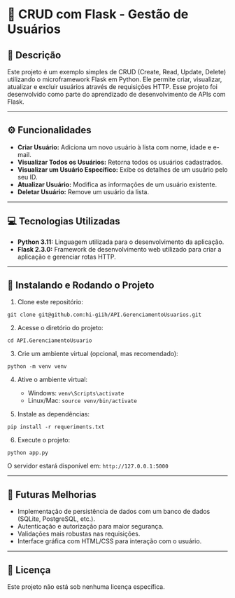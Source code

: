 # 👥 CRUD com Flask - Gestão de Usuários

## 📄 Descrição
Este projeto é um exemplo simples de CRUD (Create, Read, Update, Delete) utilizando o microframework Flask em Python. Ele permite criar, visualizar, atualizar e excluir usuários através de requisições HTTP. Esse projeto foi desenvolvido como parte do aprendizado de desenvolvimento de APIs com Flask.

---

## ⚙️ Funcionalidades
- **Criar Usuário:** Adiciona um novo usuário à lista com nome, idade e e-mail.
- **Visualizar Todos os Usuários:** Retorna todos os usuários cadastrados.
- **Visualizar um Usuário Específico:** Exibe os detalhes de um usuário pelo seu ID.
- **Atualizar Usuário:** Modifica as informações de um usuário existente.
- **Deletar Usuário:** Remove um usuário da lista.

---

## 💻 Tecnologias Utilizadas
- **Python 3.11:** Linguagem utilizada para o desenvolvimento da aplicação.
- **Flask 2.3.0:** Framework de desenvolvimento web utilizado para criar a aplicação e gerenciar rotas HTTP.

---

## 🚀 Instalando e Rodando o Projeto

1. Clone este repositório:
```
git clone git@github.com:hi-giih/API.GerenciamentoUsuarios.git
```

2. Acesse o diretório do projeto:
```
cd API.GerenciamentoUsuario
```

3. Crie um ambiente virtual (opcional, mas recomendado):
```
python -m venv venv
```

4. Ative o ambiente virtual:
   - Windows: `venv\Scripts\activate`
   - Linux/Mac: `source venv/bin/activate`

5. Instale as dependências:
```
pip install -r requeriments.txt
```

6. Execute o projeto:
```
python app.py
```
O servidor estará disponível em: `http://127.0.0.1:5000`

---

## 🔧 Futuras Melhorias
- Implementação de persistência de dados com um banco de dados (SQLite, PostgreSQL, etc.).
- Autenticação e autorização para maior segurança.
- Validações mais robustas nas requisições.
- Interface gráfica com HTML/CSS para interação com o usuário.

---

## 📜 Licença
Este projeto não está sob nenhuma licença específica.

